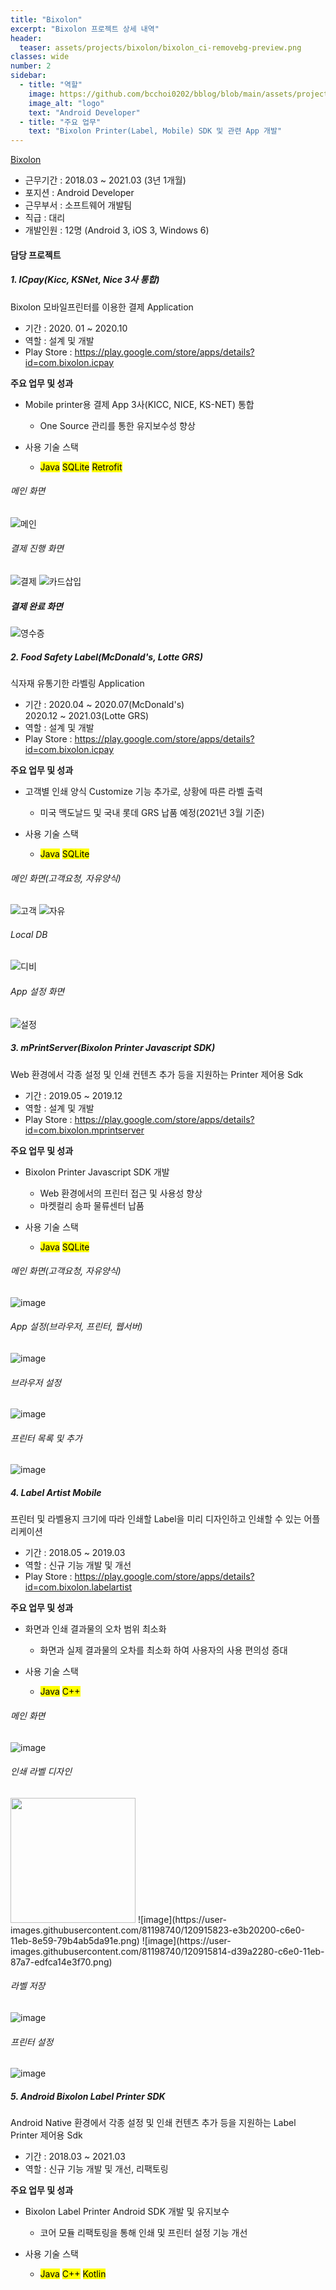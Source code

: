 ```yaml
---
title: "Bixolon"
excerpt: "Bixolon 프로젝트 상세 내역"
header:
  teaser: assets/projects/bixolon/bixolon_ci-removebg-preview.png
classes: wide
number: 2
sidebar:
  - title: "역할"
    image: https://github.com/bcchoi0202/bblog/blob/main/assets/projects/bixolon/bixolon_ci-removebg-preview.png?raw=true
    image_alt: "logo"
    text: "Android Developer"
  - title: "주요 업무"
    text: "Bixolon Printer(Label, Mobile) SDK 및 관련 App 개발"
---
```



[Bixolon](https://www.bixolon.com "빅솔론")
- 근무기간 : 2018.03 ~ 2021.03 (3년 1개월)
- 포지션 : Android Developer
- 근무부서 : 소프트웨어 개발팀
- 직급 : 대리
- 개발인원 : 12명 (Android 3, iOS 3, Windows 6)

#### 담당 프로젝트
##### 1. ICpay(Kicc, KSNet, Nice 3사 통합)
Bixolon 모바일프린터를 이용한 결제 Application

* 기간 : 2020. 01 ~ 2020.10
* 역할 : 설계 및 개발
* Play Store : https://play.google.com/store/apps/details?id=com.bixolon.icpay

**주요 업무 및 성과**
* Mobile printer용 결제 App 3사(KICC, NICE, KS-NET) 통합
  * One Source 관리를 통한 유지보수성 향상

* 사용 기술 스택
  * <mark>Java</mark> <mark>SQLite</mark> <mark>Retrofit</mark>

###### 메인 화면
![메인](https://user-images.githubusercontent.com/81198740/120916540-2675d900-c6e5-11eb-89d8-c081d6c573d7.png)

###### 결제 진행 화면
![결제](https://user-images.githubusercontent.com/81198740/120916538-24ac1580-c6e5-11eb-8ab0-02a2519ca17e.png)
![카드삽입](https://user-images.githubusercontent.com/81198740/120916542-27a70600-c6e5-11eb-83d0-561c772a0838.png)

##### 결제 완료 화면
![영수증](https://user-images.githubusercontent.com/81198740/120916541-270e6f80-c6e5-11eb-91ae-de55ac9dd3cf.png)


##### 2. Food Safety Label(McDonald's, Lotte GRS)
식자재 유통기한 라벨링 Application

* 기간 : 2020.04 ~ 2020.07(McDonald's)  
        2020.12 ~ 2021.03(Lotte GRS)
* 역할 : 설계 및 개발
* Play Store : https://play.google.com/store/apps/details?id=com.bixolon.icpay

**주요 업무 및 성과**
* 고객별 인쇄 양식 Customize 기능 추가로, 상황에 따른 라벨 출력
  * 미국 맥도날드 및 국내 롯데 GRS 납품 예정(2021년 3월 기준) 

* 사용 기술 스택
  * <mark>Java</mark> <mark>SQLite</mark>

###### 메인 화면(고객요청, 자유양식)
![고객](https://user-images.githubusercontent.com/81198740/120915519-1824be80-c6df-11eb-95fc-097339427348.png) ![자유](https://user-images.githubusercontent.com/81198740/120915513-12c77400-c6df-11eb-882e-21bf0ddfe7cd.png)

###### Local DB
![디비](https://user-images.githubusercontent.com/81198740/120915520-1bb84580-c6df-11eb-8fb1-c25d061aa330.png)

###### App 설정 화면
![설정](https://user-images.githubusercontent.com/81198740/120915524-1d820900-c6df-11eb-91a5-a7b2b3ef1241.png)


##### 3. mPrintServer(Bixolon Printer Javascript SDK)
Web 환경에서 각종 설정 및 인쇄 컨텐츠 추가 등을 지원하는 Printer 제어용 Sdk

* 기간 : 2019.05 ~ 2019.12
* 역할 : 설계 및 개발
* Play Store : https://play.google.com/store/apps/details?id=com.bixolon.mprintserver

**주요 업무 및 성과**
* Bixolon Printer Javascript SDK 개발
  * Web 환경에서의 프린터 접근 및 사용성 향상
  * 마켓컬리 송파 물류센터 납품 

* 사용 기술 스택
  * <mark>Java</mark> <mark>SQLite</mark>

###### 메인 화면(고객요청, 자유양식)
![image](https://user-images.githubusercontent.com/81198740/120916357-20332d00-c6e4-11eb-8d65-46f666878237.png)

###### App 설정(브라우저, 프린터, 웹서버)
![image](https://user-images.githubusercontent.com/81198740/120916365-275a3b00-c6e4-11eb-96eb-dfd540f845e2.png)

###### 브라우저 설정
![image](https://user-images.githubusercontent.com/81198740/120916370-2c1eef00-c6e4-11eb-8841-f404c987a8d7.png) 

###### 프린터 목록 및 추가
![image](https://user-images.githubusercontent.com/81198740/120916375-3214d000-c6e4-11eb-81c3-d01ba176ca24.png)


##### 4. Label Artist Mobile
프린터 및 라벨용지 크기에 따라 인쇄할 Label을 미리 디자인하고 인쇄할 수 있는 어플리케이션 

* 기간 : 2018.05 ~ 2019.03
* 역할 : 신규 기능 개발 및 개선
* Play Store : https://play.google.com/store/apps/details?id=com.bixolon.labelartist

**주요 업무 및 성과**
* 화면과 인쇄 결과물의 오차 범위 최소화
  * 화면과 실제 결과물의 오차를 최소화 하여 사용자의 사용 편의성 증대

* 사용 기술 스택
  * <mark>Java</mark> <mark>C++</mark> 

###### 메인 화면
![image](https://user-images.githubusercontent.com/81198740/120915809-ced56e80-c6e0-11eb-8442-de53eacb2b7e.png)

###### 인쇄 라벨 디자인
<img src="https://play-lh.googleusercontent.com/PMjqQ8ZBTWbZtVhAohee55Ivg-BPqnazLe0cBJYwovntp-OcHiOZ6TR0XQpnOdlPxM2r=w2560-h1440-rw" width="200px">
![image](https://user-images.githubusercontent.com/81198740/120915823-e3b20200-c6e0-11eb-8e59-79b4ab5da91e.png) 
![image](https://user-images.githubusercontent.com/81198740/120915814-d39a2280-c6e0-11eb-87a7-edfca14e3f70.png)

###### 라벨 저장
![image](https://user-images.githubusercontent.com/81198740/120915833-eb71a680-c6e0-11eb-9998-a1ede504e820.png) 

###### 프린터 설정
![image](https://user-images.githubusercontent.com/81198740/120915838-edd40080-c6e0-11eb-9cf8-7fcaba7c1537.png)


##### 5. Android Bixolon Label Printer SDK
Android Native 환경에서 각종 설정 및 인쇄 컨텐츠 추가 등을 지원하는 Label Printer 제어용 Sdk

* 기간 : 2018.03 ~ 2021.03
* 역할 : 신규 기능 개발 및 개선, 리팩토링

**주요 업무 및 성과**
* Bixolon Label Printer Android SDK 개발 및 유지보수
  * 코어 모듈 리팩토링을 통해 인쇄 및 프린터 설정 기능 개선

* 사용 기술 스택
  * <mark>Java</mark> <mark>C++</mark> <mark>Kotlin</mark>
